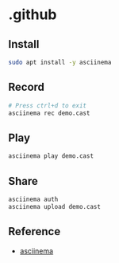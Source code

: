 # .github



## Install

```bash
sudo apt install -y asciinema
```



## Record

```bash
# Press ctrl+d to exit
asciinema rec demo.cast
```



## Play

```bash
asciinema play demo.cast
```



## Share

```bash
asciinema auth
asciinema upload demo.cast
```



## Reference

- [asciinema](https://docs.asciinema.org/manual/cli/quick-start/)
